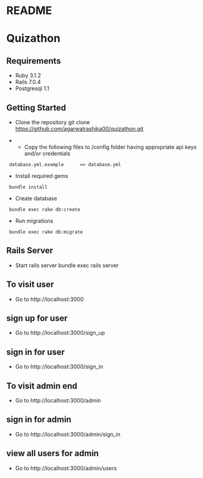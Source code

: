 # README
# Quizathon

## Requirements
* Ruby 3.1.2
* Rails 7.0.4
* Postgresql 1.1

## Getting Started
* Clone the repository
git clone https://github.com/agarwalrashika00/quizathon.git

* * Copy the following files to /config folder having appropriate api keys and/or credentials
```
 database.yml.example      => database.yml
 ```
* Install required gems
```
 bundle install
```

* Create database
```
 bundle exec rake db:create
```

* Run migrations
```
 bundle exec rake db:migrate
```
## Rails Server
* Start rails server
bundle exec rails server

## To visit user
* Go to http://localhost:3000

## sign up for user
* Go to http://localhost:3000/sign_up

## sign in for user
* Go to http://localhost:3000/sign_in

## To visit admin end
* Go to http://localhost:3000/admin

## sign in for admin
* Go to http://localhost:3000/admin/sign_in

## view all users for admin
* Go to http://localhost:3000/admin/users
